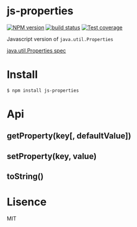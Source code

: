 # js-properties
[![NPM version][npm-image]][npm-url]
[![build status][travis-image]][travis-url]
[![Test coverage][coveralls-image]][coveralls-url]

Javascript version of `java.util.Properties`

[java.util.Properties spec](http://docs.oracle.com/javase/7/docs/api/java/util/Properties.html)

# Install
`$ npm install js-properties`

# Api
## getProperty(key[, defaultValue])
## setProperty(key, value)
## toString()

# Lisence
MIT

[npm-image]: https://img.shields.io/npm/v/js-properties.svg?style=flat-square
[npm-url]: https://npmjs.org/package/js-properties
[travis-image]: https://img.shields.io/travis/luckydrq/js-properties/master.svg?style=flat-square
[travis-url]: https://travis-ci.org/luckydrq/js-properties
[coveralls-image]: https://img.shields.io/coveralls/luckydrq/js-properties/master.svg?style=flat-square
[coveralls-url]: https://coveralls.io/r/luckydrq/js-properties?branch=master
